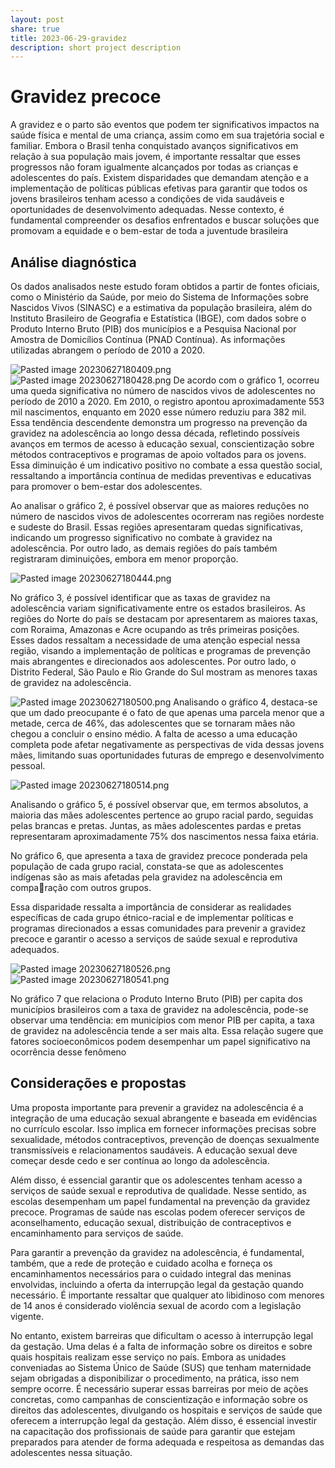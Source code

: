 ```yaml
---
layout: post
share: true
title: 2023-06-29-gravidez
description: short project description
---
```

# Gravidez precoce

A gravidez e o parto são eventos que podem ter significativos impactos na saúde física e mental de uma criança, assim como em sua trajetória social e familiar. Embora o Brasil tenha conquistado avanços significativos em relação à sua população mais jovem, é importante ressaltar que esses progressos não foram igualmente alcançados por todas as crianças e adolescentes do país. Existem disparidades que demandam atenção e a implementação de políticas públicas efetivas para garantir que todos os jovens brasileiros tenham acesso a condições de vida saudáveis e oportunidades de desenvolvimento adequadas. Nesse contexto, é fundamental compreender os desafios enfrentados e buscar soluções que promovam a equidade e o bem-estar de toda a juventude brasileira

## Análise diagnóstica
Os dados analisados neste estudo foram obtidos a partir de fontes oficiais, como o Ministério da Saúde, por meio do Sistema de Informações sobre Nascidos Vivos (SINASC) e a estimativa da população brasileira, além do Instituto Brasileiro de Geografia e Estatística (IBGE), com dados sobre o Produto Interno Bruto (PIB) dos municípios e a Pesquisa Nacional por Amostra de Domicílios Contínua (PNAD Contínua). As informações utilizadas abrangem o período de 2010 a 2020.

![Pasted image 20230627180409.png](Pasted%20image%2020230627180409.png?raw=true)
![Pasted image 20230627180428.png](Pasted%20image%2020230627180428.png?raw=true)
De acordo com o gráfico 1, ocorreu uma queda significativa no número de nascidos vivos de adolescentes no período de 2010 a 2020. Em 2010, o registro apontou aproximadamente 553 mil nascimentos, enquanto em 2020 esse número reduziu para 382 mil. Essa tendência descendente demonstra um progresso na prevenção da gravidez na adolescência ao longo dessa década, refletindo possíveis avanços em termos de acesso à educação sexual, conscientização sobre métodos contraceptivos e programas de apoio voltados para os jovens. Essa diminuição é um indicativo positivo no combate a essa questão social, ressaltando a importância contínua de medidas preventivas e educativas para promover o bem-estar dos adolescentes.

Ao analisar o gráfico 2, é possível observar que as maiores reduções no número de nascidos vivos de adolescentes ocorreram nas regiões nordeste e sudeste do Brasil. Essas regiões apresentaram quedas significativas, indicando um progresso significativo no combate à gravidez na adolescência. Por outro lado, as  demais regiões do país também registraram diminuições, embora em menor proporção.


![Pasted image 20230627180444.png](Pasted%20image%2020230627180444.png?raw=true)

No gráfico 3, é possível identificar que as taxas de gravidez na adolescência variam significativamente entre os estados brasileiros. As regiões do Norte do país se destacam por apresentarem as maiores taxas, com Roraima, Amazonas e Acre ocupando as três primeiras posições. Esses dados ressaltam a necessidade de uma atenção especial nessa região, visando a implementação de políticas e programas de prevenção mais abrangentes e direcionados aos adolescentes. Por outro lado, o Distrito Federal, São Paulo e Rio Grande do Sul mostram as menores taxas de gravidez na adolescência.

![Pasted image 20230627180500.png](Pasted%20image%2020230627180500.png?raw=true)
Analisando o gráfico 4, destaca-se que um dado preocupante é o fato de que apenas uma parcela menor que a metade, cerca de 46%, das adolescentes que se tornaram mães não chegou a concluir o ensino médio. A falta de acesso a uma educação completa pode afetar negativamente as perspectivas de vida dessas jovens mães, limitando suas oportunidades futuras de emprego e desenvolvimento pessoal.

![Pasted image 20230627180514.png](Pasted%20image%2020230627180514.png?raw=true)

Analisando o gráfico 5, é possível observar que, em termos absolutos, a maioria das mães adolescentes pertence ao grupo racial pardo, seguidas pelas brancas e pretas. Juntas, as mães adolescentes pardas e pretas representaram aproximadamente 75% dos nascimentos nessa faixa etária. 

No gráfico 6, que apresenta a taxa de gravidez precoce ponderada pela população de cada grupo racial, constata-se que as adolescentes indígenas são as mais afetadas pela gravidez na adolescência em comparação com outros grupos. 

Essa disparidade ressalta a importância de considerar as realidades específicas de cada grupo étnico-racial e de implementar políticas e programas direcionados a essas comunidades para prevenir a gravidez precoce e garantir o acesso a serviços de saúde sexual e reprodutiva adequados.

![Pasted image 20230627180526.png](Pasted%20image%2020230627180526.png?raw=true)
![Pasted image 20230627180541.png](Pasted%20image%2020230627180541.png?raw=true)

No gráfico 7 que relaciona o Produto Interno Bruto (PIB) per capita dos municípios brasileiros com a taxa de gravidez na adolescência, pode-se observar uma tendência: em municípios com menor PIB per capita, a taxa de gravidez na adolescência tende a ser mais alta. Essa relação sugere que fatores socioeconômicos podem desempenhar um papel significativo na ocorrência desse fenômeno

## Considerações e propostas

Uma proposta importante para prevenir a gravidez na adolescência é a integração de uma educação sexual abrangente e baseada em evidências no currículo escolar. Isso implica em fornecer informações precisas sobre sexualidade, métodos contraceptivos, prevenção de doenças sexualmente transmissíveis e relacionamentos saudáveis. A educação sexual deve começar desde cedo e ser contínua ao longo da adolescência.

Além disso, é essencial garantir que os adolescentes tenham acesso a serviços de saúde sexual e reprodutiva de qualidade. Nesse sentido, as escolas desempenham um papel fundamental na prevenção da gravidez precoce. Programas de saúde nas escolas podem oferecer serviços de aconselhamento, educação sexual, distribuição de contraceptivos e encaminhamento para serviços de saúde.

Para garantir a prevenção da gravidez na adolescência, é fundamental, também, que a rede de proteção e cuidado acolha e forneça os encaminhamentos necessários para o cuidado integral das meninas envolvidas, incluindo a oferta da interrupção legal da gestação quando necessário. É importante ressaltar que qualquer ato libidinoso com menores de 14 anos é considerado violência sexual de acordo com a legislação vigente.

No entanto, existem barreiras que dificultam o acesso à interrupção legal da gestação. Uma delas é a falta de informação sobre os direitos e sobre quais hospitais realizam esse serviço no país. Embora as unidades conveniadas ao Sistema Único de Saúde (SUS) que tenham maternidade sejam obrigadas a disponibilizar o procedimento, na prática, isso nem sempre ocorre.
É necessário superar essas barreiras por meio de ações concretas, como campanhas de conscientização e informação sobre os direitos das adolescentes, divulgando os hospitais e serviços de saúde que oferecem a interrupção legal da gestação. Além disso, é essencial investir na capacitação dos profissionais de saúde para garantir que estejam preparados para atender de forma adequada e respeitosa as demandas das adolescentes nessa situação.
